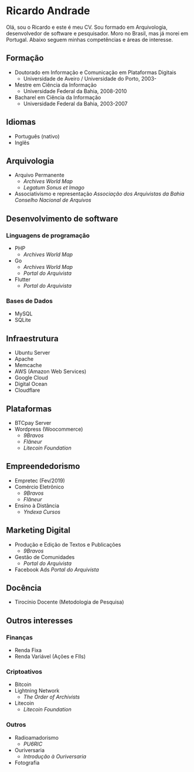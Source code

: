# Ricardo Andrade

Olá, sou o Ricardo e este é meu CV. Sou formado em Arquivologia, desenvolvedor de software e pesquisador. Moro no Brasil, mas já morei em Portugal. Abaixo seguem minhas competências e áreas de interesse.

## Formação

- Doutorado em Informação e Comunicação em Plataformas Digitais
  - Universidade de Aveiro / Universidade do Porto, 2003-
- Mestre em Ciência da Informação
  - Universidade Federal da Bahia, 2008-2010
- Bacharel em Ciência da Informação
  - Universidade Federal da Bahia, 2003-2007

## Idiomas

- Português (nativo)
- Inglês

## Arquivologia

- Arquivo Permanente
  - _Archives World Map_
  - _Legatum Sonus et Imago_
- Associativismo e representação
  _Associação dos Arquivistas da Bahia_
  _Conselho Nacional de Arquivos_

## Desenvolvimento de software

### Linguagens de programação

- PHP
  - _Archives World Map_
- Go
  - _Archives World Map_
  - _Portal do Arquivista_
- Flutter
  - _Portal do Arquivista_

### Bases de Dados

- MySQL
- SQLite

## Infraestrutura

- Ubuntu Server
- Apache
- Memcache
- AWS (Amazon Web Services)
- Google Cloud
- Digital Ocean
- Cloudflare

## Plataformas

- BTCpay Server
- Wordpress (Woocommerce)
  - _9Bravos_
  - _Flâneur_
  - _Litecoin Foundation_

## Empreendedorismo

- Empretec (Fev/2019)
- Comércio Eletrônico
  - _9Bravos_ 
  - _Flâneur_
- Ensino à Distância
  - _Yndexa Cursos_

## Marketing Digital

- Produção e Edição de Textos e Publicações
  - _9Bravos_
- Gestão de Comunidades
  - _Portal do Arquivista_
- Facebook Ads
  _Portal do Arquivista_

## Docência

- Tirocínio Docente (Metodologia de Pesquisa)

## Outros interesses

### Finanças

- Renda Fixa
- Renda Variável (Ações e FIIs)

### Criptoativos

- Bitcoin
- Lightning Network
  - _The Order of Archivists_
- Litecoin
  - _Litecoin Foundation_

### Outros

- Radioamadorismo
  - _PU6RIC_
- Ouriversaria
  - _Introdução à Ouriversaria_
- Fotografia
